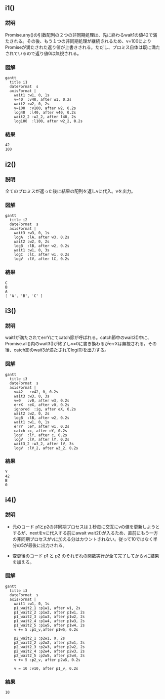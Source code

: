 ## i1()

### 説明

Promise.any()の引数配列の２つの非同期処理は、先に終わるwait1の値42で満たされる。その後、もう１つの非同期処理が継続されるため、v=100によりPromiseが満たされた返り値が上書きされる。ただし、プロミス自体は既に満たされているので返り値0は無視される。

### 図解

```mermaid
gantt
  title i1
  dateFormat  s
  axisFormat |
    wait1 :w1, 0, 1s
    v=40  :v40, after w1, 0.2s
    wait2 :w2, 0, 2s
    v=100  :v100, after w2, 0.2s
    log40  :l40, after v40, 0.2s
    wait2_2 :w2_2, after l40, 2s
    log100  :l100, after w2_2, 0.2s
```

### 結果
```
42
100
```


## i2()

### 説明

全てのプロミスが返った後に結果の配列を返しvに代入。vを出力。

### 図解
```mermaid
gantt
  title i2
  dateFormat  s
  axisFormat |
    wait3 :w3, 0, 1s
    logA  :lA, after w3, 0.2s
    wait2 :w2, 0, 2s
    logB  :lB, after w2, 0.2s
    wait1 :w1, 0, 3s
    logC  :lC, after w1, 0.2s
    logV  :lV, after lC, 0.2s
```

### 結果
```
C
B
A
[ 'A', 'B', 'C' ]
```


## i3()

### 説明

wait1が満たされてerrYにてcatch節が呼ばれる。catch節中のwait3()中に、Promise.all()内のwait3()が終了しv=0に書き換わるがerrXは無視される。その後、catch節のwait3が満たされてlog(0)を出力する。

### 図解
```mermaid
gantt
  title i3
  dateFormat  s
  axisFormat |
    v=42   :v42, 0, 0.2s
    wait3 :w3, 0, 3s
    v=0   :v0, after w3, 0.2s
    errX  :eX, after v0, 0.2s
    ignored  :ig, after eX, 0.2s
    wait2 :w2, 0, 2s
    logB  :lB, after w2, 0.2s
    wait1 :w1, 0, 1s
    errY  :eY, after w1, 0.2s
    catch :c, after eY, 0.2s
    logY  :lY, after c, 0.2s
    logV  :lV, after lY, 0.2s
    wait3_2 :w3_2, after lV, 3s
    logV  :lV_2, after w3_2, 0.2s
```

### 結果
```
Y
42
B
0
```

## i4()

### 説明
- 元のコード
p1とp2の非同期プロセスは１秒毎に交互にvの値を更新しようとするが、nextをvに代入する前にawait wait2()が入るため、直前にもう一方の非同期プロセスがvに加える分はカウントされない。従って10ではなく半分の5が最後に出力される。

- 変更後のコード
p1 と p2 のそれぞれの関数実行が全て完了してからvに結果を加える。

### 図解

```mermaid
gantt
  title i3
  dateFormat  s
  axisFormat |
    wait1 :w1, 0, 1s
    p1_wait2_1 :p1w1, after w1, 2s
    p1_wait2_2 :p1w2, after p1w1, 2s
    p1_wait2_3 :p1w3, after p1w2, 2s
    p1_wait2_4 :p1w4, after p1w3, 2s
    p1_wait2_5 :p1w5, after p1w4, 2s
    v += 5 :p1_v,after p1w5, 0.2s 

    p2_wait2_1 :p2w1, 0, 2s
    p2_wait2_2 :p2w2, after p2w1, 2s
    p2_wait2_3 :p2w3, after p2w2, 2s
    p2_wait2_4 :p2w4, after p2w3, 2s
    p2_wait2_5 :p2w5, after p2w4, 2s
    v += 5 :p2_v, after p2w5, 0.2s 

    v = 10 :v10, after p1_v, 0.2s 
```

### 結果
```
10
```
